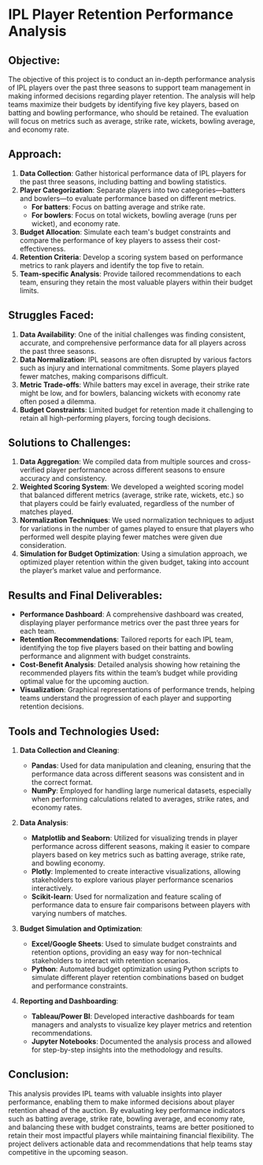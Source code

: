 # IPL Player Retention Performance Analysis

## Objective:
The objective of this project is to conduct an in-depth performance analysis of IPL players over the past three seasons to support team management in making informed decisions regarding player retention. The analysis will help teams maximize their budgets by identifying five key players, based on batting and bowling performance, who should be retained. The evaluation will focus on metrics such as average, strike rate, wickets, bowling average, and economy rate.

## Approach:
1. **Data Collection**: Gather historical performance data of IPL players for the past three seasons, including batting and bowling statistics.
2. **Player Categorization**: Separate players into two categories—batters and bowlers—to evaluate performance based on different metrics.
   - **For batters**: Focus on batting average and strike rate.
   - **For bowlers**: Focus on total wickets, bowling average (runs per wicket), and economy rate.
3. **Budget Allocation**: Simulate each team's budget constraints and compare the performance of key players to assess their cost-effectiveness.
4. **Retention Criteria**: Develop a scoring system based on performance metrics to rank players and identify the top five to retain.
5. **Team-specific Analysis**: Provide tailored recommendations to each team, ensuring they retain the most valuable players within their budget limits.

## Struggles Faced:
1. **Data Availability**: One of the initial challenges was finding consistent, accurate, and comprehensive performance data for all players across the past three seasons.
2. **Data Normalization**: IPL seasons are often disrupted by various factors such as injury and international commitments. Some players played fewer matches, making comparisons difficult.
3. **Metric Trade-offs**: While batters may excel in average, their strike rate might be low, and for bowlers, balancing wickets with economy rate often posed a dilemma.
4. **Budget Constraints**: Limited budget for retention made it challenging to retain all high-performing players, forcing tough decisions.

## Solutions to Challenges:
1. **Data Aggregation**: We compiled data from multiple sources and cross-verified player performance across different seasons to ensure accuracy and consistency.
2. **Weighted Scoring System**: We developed a weighted scoring model that balanced different metrics (average, strike rate, wickets, etc.) so that players could be fairly evaluated, regardless of the number of matches played.
3. **Normalization Techniques**: We used normalization techniques to adjust for variations in the number of games played to ensure that players who performed well despite playing fewer matches were given due consideration.
4. **Simulation for Budget Optimization**: Using a simulation approach, we optimized player retention within the given budget, taking into account the player’s market value and performance.

## Results and Final Deliverables:
- **Performance Dashboard**: A comprehensive dashboard was created, displaying player performance metrics over the past three years for each team.
- **Retention Recommendations**: Tailored reports for each IPL team, identifying the top five players based on their batting and bowling performance and alignment with budget constraints.
- **Cost-Benefit Analysis**: Detailed analysis showing how retaining the recommended players fits within the team’s budget while providing optimal value for the upcoming auction.
- **Visualization**: Graphical representations of performance trends, helping teams understand the progression of each player and supporting retention decisions.

## Tools and Technologies Used:

1. **Data Collection and Cleaning**:
   - **Pandas**: Used for data manipulation and cleaning, ensuring that the performance data across different seasons was consistent and in the correct format.
   - **NumPy**: Employed for handling large numerical datasets, especially when performing calculations related to averages, strike rates, and economy rates.

2. **Data Analysis**:
   - **Matplotlib and Seaborn**: Utilized for visualizing trends in player performance across different seasons, making it easier to compare players based on key metrics such as batting average, strike rate, and bowling economy.
   - **Plotly**: Implemented to create interactive visualizations, allowing stakeholders to explore various player performance scenarios interactively.
   - **Scikit-learn**: Used for normalization and feature scaling of performance data to ensure fair comparisons between players with varying numbers of matches.

3. **Budget Simulation and Optimization**:
   - **Excel/Google Sheets**: Used to simulate budget constraints and retention options, providing an easy way for non-technical stakeholders to interact with retention scenarios.
   - **Python**: Automated budget optimization using Python scripts to simulate different player retention combinations based on budget and performance constraints.
   
4. **Reporting and Dashboarding**:
   - **Tableau/Power BI**: Developed interactive dashboards for team managers and analysts to visualize key player metrics and retention recommendations.
   - **Jupyter Notebooks**: Documented the analysis process and allowed for step-by-step insights into the methodology and results.

## Conclusion:
This analysis provides IPL teams with valuable insights into player performance, enabling them to make informed decisions about player retention ahead of the auction. By evaluating key performance indicators such as batting average, strike rate, bowling average, and economy rate, and balancing these with budget constraints, teams are better positioned to retain their most impactful players while maintaining financial flexibility. The project delivers actionable data and recommendations that help teams stay competitive in the upcoming season.
